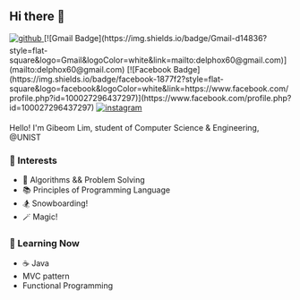 ## Hi there 👋

<a href="https://github.com/delphox60" target="_blank">
<img src=https://img.shields.io/badge/github-%2324292e.svg?&style=for-the-badge&logo=github&logoColor=white alt=github style="margin-bottom: 5px;" />
</a>
[![Gmail Badge](https://img.shields.io/badge/Gmail-d14836?style=flat-square&logo=Gmail&logoColor=white&link=mailto:delphox60@gmail.com)](mailto:delphox60@gmail.com)  [![Facebook Badge](https://img.shields.io/badge/facebook-1877f2?style=flat-square&logo=facebook&logoColor=white&link=https://www.facebook.com/profile.php?id=100027296437297)](https://www.facebook.com/profile.php?id=100027296437297)
<a href="https://instagram.com/2dtna" target="_blank">
<img src=https://img.shields.io/badge/instagram-%23000000.svg?&style=for-the-badge&logo=instagram&logoColor=white&color=dd2a7b alt=instagram style="margin-bottom: 5px;" />
</a>

Hello! I'm Gibeom Lim, student of Computer Science & Engineering, @UNIST

### 🌟 Interests
- 🧮 Algorithms && Problem Solving
- 📚 Principles of Programming Language
- 🏂 Snowboarding!
- 🪄 Magic!

### 🌱 Learning Now
- ☕️ Java
- MVC pattern
- Functional Programming

###

<!--
**delphox60/delphox60** is a ✨ _special_ ✨ repository because its `README.md` (this file) appears on your GitHub profile.

Here are some ideas to get you started:

- 🔭 I’m currently working on ...
- 🌱 I’m currently learning ...
- 👯 I’m looking to collaborate on ...
- 🤔 I’m looking for help with ...
- 💬 Ask me about ...
- 📫 How to reach me: ...
- 😄 Pronouns: ...
- ⚡ Fun fact: ...
-->
